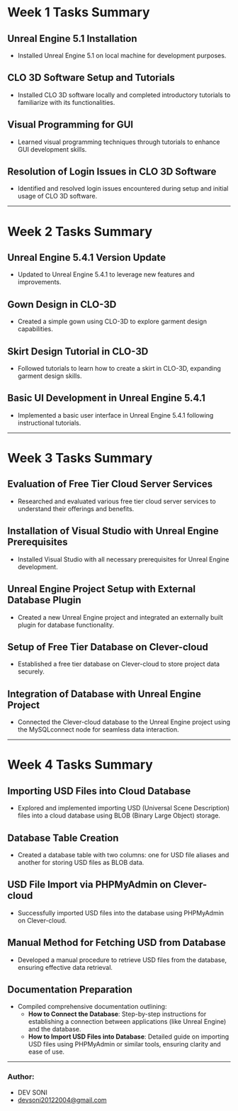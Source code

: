 # Week 1 Tasks Summary

## Unreal Engine 5.1 Installation

- Installed Unreal Engine 5.1 on local machine for development purposes.

## CLO 3D Software Setup and Tutorials

- Installed CLO 3D software locally and completed introductory tutorials to familiarize with its functionalities.

## Visual Programming for GUI

- Learned visual programming techniques through tutorials to enhance GUI development skills.

## Resolution of Login Issues in CLO 3D Software

- Identified and resolved login issues encountered during setup and initial usage of CLO 3D software.

---
# Week 2 Tasks Summary

## Unreal Engine 5.4.1 Version Update

- Updated to Unreal Engine 5.4.1 to leverage new features and improvements.

## Gown Design in CLO-3D

- Created a simple gown using CLO-3D to explore garment design capabilities.

## Skirt Design Tutorial in CLO-3D

- Followed tutorials to learn how to create a skirt in CLO-3D, expanding garment design skills.

## Basic UI Development in Unreal Engine 5.4.1

- Implemented a basic user interface in Unreal Engine 5.4.1 following instructional tutorials.

---

# Week 3 Tasks Summary

## Evaluation of Free Tier Cloud Server Services

- Researched and evaluated various free tier cloud server services to understand their offerings and benefits.

## Installation of Visual Studio with Unreal Engine Prerequisites

- Installed Visual Studio with all necessary prerequisites for Unreal Engine development.

## Unreal Engine Project Setup with External Database Plugin

- Created a new Unreal Engine project and integrated an externally built plugin for database functionality.

## Setup of Free Tier Database on Clever-cloud

- Established a free tier database on Clever-cloud to store project data securely.

## Integration of Database with Unreal Engine Project

- Connected the Clever-cloud database to the Unreal Engine project using the MySQLconnect node for seamless data interaction.

---

# Week 4 Tasks Summary

## Importing USD Files into Cloud Database

- Explored and implemented importing USD (Universal Scene Description) files into a cloud database using BLOB (Binary Large Object) storage.

## Database Table Creation

- Created a database table with two columns: one for USD file aliases and another for storing USD files as BLOB data.

## USD File Import via PHPMyAdmin on Clever-cloud

- Successfully imported USD files into the database using PHPMyAdmin on Clever-cloud.

## Manual Method for Fetching USD from Database

- Developed a manual procedure to retrieve USD files from the database, ensuring effective data retrieval.

## Documentation Preparation

- Compiled comprehensive documentation outlining:
  - **How to Connect the Database**: Step-by-step instructions for establishing a connection between applications (like Unreal Engine) and the database.
  - **How to Import USD Files into Database**: Detailed guide on importing USD files using PHPMyAdmin or similar tools, ensuring clarity and ease of use.

---
### Author:
- DEV SONI 
- devsoni20122004@gmail.com 

